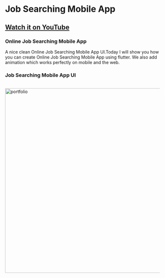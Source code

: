 # Job Searching Mobile App 

## [Watch it on YouTube](https://youtu.be/Wq-cow5Ip6E)

### Online Job Searching Mobile App

A nice clean Online Job Searching Mobile App UI.Today I will show you how you can create Online Job Searching Mobile App using flutter. We also add animation which works perfectly on mobile and the web.

### Job Searching Mobile App UI

<br>
<img src="https://user-images.githubusercontent.com/65107679/126983636-f57753a8-89ee-4008-b640-1b39449a0eff.png" alt="portfolio" width="600">
